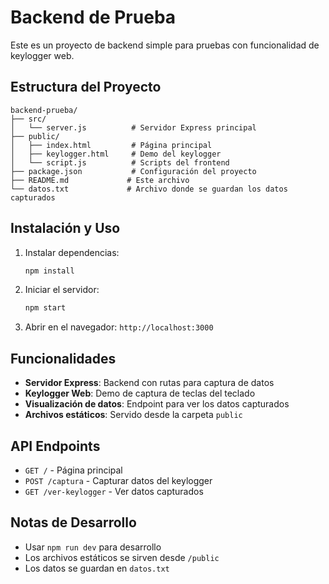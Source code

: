 # Backend de Prueba

Este es un proyecto de backend simple para pruebas con funcionalidad de keylogger web.

## Estructura del Proyecto

```
backend-prueba/
├── src/
│   └── server.js          # Servidor Express principal
├── public/
│   ├── index.html         # Página principal
│   ├── keylogger.html     # Demo del keylogger
│   └── script.js          # Scripts del frontend
├── package.json           # Configuración del proyecto
├── README.md             # Este archivo
└── datos.txt             # Archivo donde se guardan los datos capturados
```

## Instalación y Uso

1. Instalar dependencias:
   ```bash
   npm install
   ```

2. Iniciar el servidor:
   ```bash
   npm start
   ```

3. Abrir en el navegador: `http://localhost:3000`

## Funcionalidades

- **Servidor Express**: Backend con rutas para captura de datos
- **Keylogger Web**: Demo de captura de teclas del teclado
- **Visualización de datos**: Endpoint para ver los datos capturados
- **Archivos estáticos**: Servido desde la carpeta `public`

## API Endpoints

- `GET /` - Página principal
- `POST /captura` - Capturar datos del keylogger
- `GET /ver-keylogger` - Ver datos capturados

## Notas de Desarrollo

- Usar `npm run dev` para desarrollo
- Los archivos estáticos se sirven desde `/public`
- Los datos se guardan en `datos.txt`